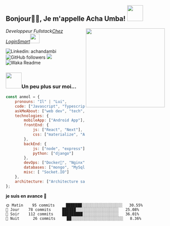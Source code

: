 <h2>Bonjour🙏🏻, Je m'appelle Acha Umba! <img src="https://media.giphy.com/media/M9gbBd9nbDrOTu1Mqx/giphy.gif" width="50"></h2>
<img align='right' src="https://media1.giphy.com/media/v1.Y2lkPTc5MGI3NjExZG15bmpqanhhanQwaTRsYTRhbGo2bmIzcGpzdzduMHcxNTJrZjEwaiZlcD12MV9pbnRlcm5hbF9naWZfYnlfaWQmY3Q9Zw/iIqmM5tTjmpOB9mpbn/giphy.webp" width="250">
<p><em>Developpeur Fullstack<a href="http://www.cleartax.in">Chez LoginSmart</a><img src="https://media.giphy.com/media/WUlplcMpOCEmTGBtBW/giphy.gif" width="30"> 
</em></p>

![Linkedin: achandambi](https://img.shields.io/badge/-anmol-blue?style=flat-square&logo=Linkedin&logoColor=white&link=https://www.linkedin.com/in/anmol-p-singh/)
![GitHub followers](https://img.shields.io/github/followers/anmol098?label=Follow&style=social)
![](https://visitor-badge.glitch.me/badge?page_id=anmol098.anmol098)
![Waka Readme](https://github.com/anmol098/anmol098/workflows/Waka%20Readme/badge.svg)

### <img src="https://media.giphy.com/media/VgCDAzcKvsR6OM0uWg/giphy.gif" width="50">Un peu plus sur moi...  

```javascript
const anmol = {
    pronouns: "Il" | "Lui",
    code: ["Javascript", "Typescript", "Python"],
    askMeAbout: ["web dev", "tech", "app dev"],
    technologies: {
        mobileApp: ["Android App"],
        frontEnd: {
            js: ["React", "Next"],
            css: ["materialize", "Ant design", "bootstrap"]
        },
        backEnd: {
            js: ["node", "express"],
            python: ["django"]
        },
        devOps: ["Docker🐳", "Nginx"],
        databases: ["mongo", "MySql", "sqlite"],
        misc: [ "Socket.IO"]
    },
    architecture: ["Architecture sans serveur", "Applications Web progressives", "Single page applications"]
};
```

**je suis en avance 🐤** 

```text
🌞 Matin    95 commits     ███████░░░░░░░░░░░░░░░░░░   30.55% 
🌆 Jour    78 commits     ██████░░░░░░░░░░░░░░░░░░░   25.08% 
🌃 Soir    112 commits    █████████░░░░░░░░░░░░░░░░   36.01% 
🌙 Nuit      26 commits     ██░░░░░░░░░░░░░░░░░░░░░░░   8.36%

```


